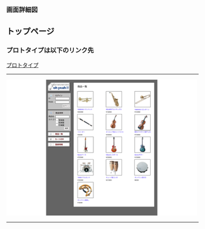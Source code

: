 ### 画面詳細図
## トップページ
### プロトタイプは以下のリンク先
[プロトタイプ](https://www.figma.com/file/pGXnXrKF6Coz5Tdb1IQtg1/Untitled?node-id=0%3A1)
*****

<img src="../img/toppage.png" width="500">

*****
